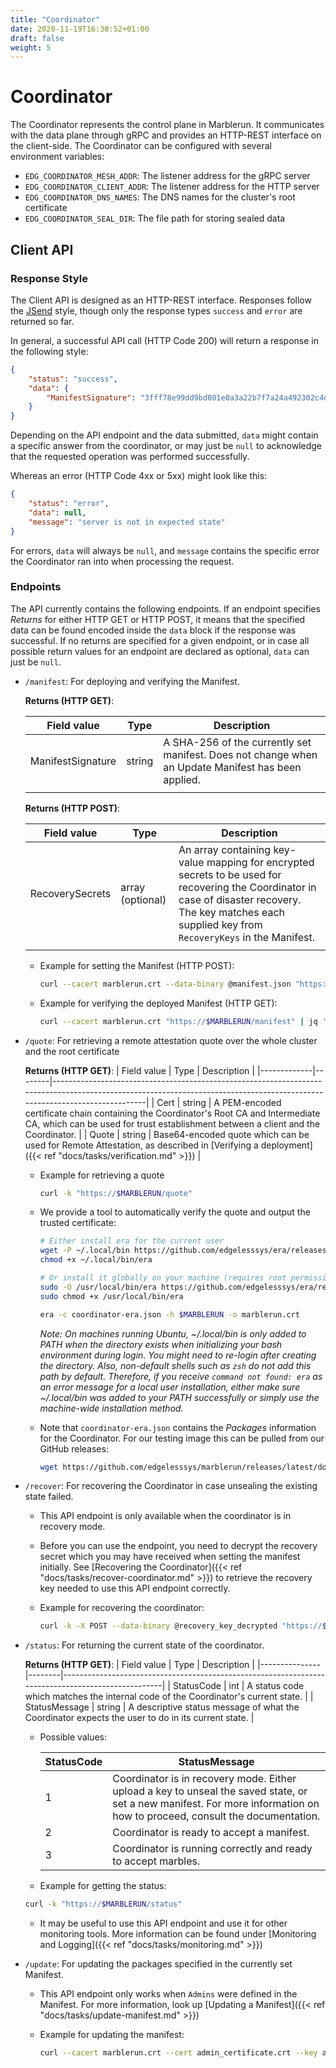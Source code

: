```yaml
---
title: "Coordinator"
date: 2020-11-19T16:30:52+01:00
draft: false
weight: 5
---
```


# Coordinator

The Coordinator represents the control plane in Marblerun.
It communicates with the data plane through gRPC and provides an HTTP-REST interface on the client-side.
The Coordinator can be configured with several environment variables:

* `EDG_COORDINATOR_MESH_ADDR`: The listener address for the gRPC server
* `EDG_COORDINATOR_CLIENT_ADDR`: The listener address for the HTTP server
* `EDG_COORDINATOR_DNS_NAMES`: The DNS names for the cluster's root certificate
* `EDG_COORDINATOR_SEAL_DIR`: The file path for storing sealed data

## Client API

### Response Style
The Client API is designed as an HTTP-REST interface. Responses follow the [JSend](https://github.com/omniti-labs/jsend) style, though only the response types `success` and `error` are returned so far.

In general, a successful API call (HTTP Code 200) will return a response in the following style:
```json
{
    "status": "success",
    "data": {
        "ManifestSignature": "3fff78e99dd9bd801e0a3a22b7f7a24a492302c4d00546d18c7f7ed6e26e95c3"
    }
}
```
Depending on the API endpoint and the data submitted, `data` might contain a specific answer from the coordinator, or may just be `null` to acknowledge that the requested operation was performed successfully.

Whereas an error (HTTP Code 4xx or 5xx) might look like this:
```json
{
    "status": "error",
    "data": null,
    "message": "server is not in expected state"
}
```
For errors, `data` will always be `null`, and `message` contains the specific error the Coordinator ran into when processing the request.

### Endpoints
The API currently contains the following endpoints. If an endpoint specifies *Returns* for either HTTP GET or HTTP POST, it means that the specified data can be found encoded inside the `data` block if the response was successful. If no returns are specified for a given endpoint, or in case all possible return values for an endpoint are declared as optional, `data` can just be `null`.

* `/manifest`: For deploying and verifying the Manifest.

    **Returns (HTTP GET)**:

    | Field value       | Type   | Description                                                                                        |
    |-------------------|--------|----------------------------------------------------------------------------------------------------|
    | ManifestSignature | string | A SHA-256 of the currently set manifest. Does not change when an Update Manifest has been applied. |
    |                   |        |                                                                                                    |

    **Returns (HTTP POST)**:

    | Field value     | Type             | Description                                                                                                                                                                                                |
    |-----------------|------------------|------------------------------------------------------------------------------------------------------------------------------------------------------------------------------------------------------------|
    | RecoverySecrets | array (optional) | An array containing key-value mapping for encrypted secrets to be used for recovering the Coordinator in case of disaster recovery. The key matches each supplied key from `RecoveryKeys` in the Manifest. |
    |                 |                  |                                                                                                                                                                                                            |

    * Example for setting the Manifest (HTTP POST):

        ```bash
        curl --cacert marblerun.crt --data-binary @manifest.json "https://$MARBLERUN/manifest"
        ```

    * Example for verifying the deployed Manifest (HTTP GET):

        ```bash
        curl --cacert marblerun.crt "https://$MARBLERUN/manifest" | jq '.data.ManifestSignature' --raw-output
        ```

* `/quote`: For retrieving a remote attestation quote over the whole cluster and the root certificate

    **Returns (HTTP GET)**:
    | Field value | Type   | Description                                                                                                                                                               |
    |-------------|--------|---------------------------------------------------------------------------------------------------------------------------------------------------------------------------|
    | Cert        | string | A PEM-encoded certificate chain containing the Coordinator's Root CA and Intermediate CA, which can be used for trust establishment between a client and the Coordinator. |
    | Quote       | string | Base64-encoded quote which can be used for Remote Attestation, as described in [Verifying a deployment]({{< ref "docs/tasks/verification.md" >}})                         |

    * Example for retrieving a quote

        ```bash
        curl -k "https://$MARBLERUN/quote"
        ```

    * We provide a tool to automatically verify the quote and output the trusted certificate:

        ```bash
        # Either install era for the current user
        wget -P ~/.local/bin https://github.com/edgelesssys/era/releases/latest/download/era
        chmod +x ~/.local/bin/era

        # Or install it globally on your machine (requires root permissions)
        sudo -O /usr/local/bin/era https://github.com/edgelesssys/era/releases/latest/download/era
        sudo chmod +x /usr/local/bin/era

        era -c coordinator-era.json -h $MARBLERUN -o marblerun.crt
        ```

        *Note: On machines running Ubuntu, ~/.local/bin is only added to PATH when the directory exists when initializing your bash environment during login. You might need to re-login after creating the directory. Also, non-default shells such as `zsh` do not add this path by default. Therefore, if you receive `command not found: era` as an error message for a local user installation, either make sure ~/.local/bin was added to your PATH successfully or simply use the machine-wide installation method.*


    * Note that `coordinator-era.json` contains the *Packages* information for the Coordinator. For our testing image this can be pulled from our GitHub releases:

        ```bash
        wget https://github.com/edgelesssys/marblerun/releases/latest/download/coordinator-era.json
        ```

* `/recover`: For recovering the Coordinator in case unsealing the existing state failed.

    * This API endpoint is only available when the coordinator is in recovery mode.

    * Before you can use the endpoint, you need to decrypt the recovery secret which you may have received when setting the manifest initially. See [Recovering the Coordinator]({{< ref "docs/tasks/recover-coordinator.md" >}}) to retrieve the recovery key needed to use this API endpoint correctly.

    * Example for recovering the coordinator:
        ```bash
        curl -k -X POST --data-binary @recovery_key_decrypted "https://$MARBLERUN/recover"
        ```

* `/status`: For returning the current state of the coordinator.

    **Returns (HTTP GET)**:
    | Field value   | Type   | Description                                                                                       |
    |---------------|--------|---------------------------------------------------------------------------------------------------|
    | StatusCode    | int    | A status code which matches the internal code of the Coordinator's current state.                 |
    | StatusMessage | string | A descriptive status message of what the Coordinator expects the user to do in its current state. |

    * Possible values:

        | StatusCode | StatusMessage                                                                                                                                                       |
        |------|---------------------------------------------------------------------------------------------------------------------------------------------------------------------------|
        | 1    | Coordinator is in recovery mode. Either upload a key to unseal the saved state, or set a new manifest. For more information on how to proceed, consult the documentation. |
        | 2    | Coordinator is ready to accept a manifest.                                                                                                                                |
        | 3    | Coordinator is running correctly and ready to accept marbles.                                                                                                             |

    * Example for getting the status:
    ```bash
    curl -k "https://$MARBLERUN/status"
    ```

    * It may be useful to use this API endpoint and use it for other monitoring tools. More information can be found under [Monitoring and Logging]({{< ref "docs/tasks/monitoring.md" >}})


* `/update`: For updating the packages specified in the currently set Manifest.

    * This API endpoint only works when `Admins` were defined in the Manifest. For more information, look up [Updating a Manifest]({{< ref "docs/tasks/update-manifest.md" >}})

    * Example for updating the manifest:

        ```bash
        curl --cacert marblerun.crt --cert admin_certificate.crt --key admin_private.key -w "%{http_code}" --data-binary @update_manifest.json https://$MARBLERUN/update
        ```
